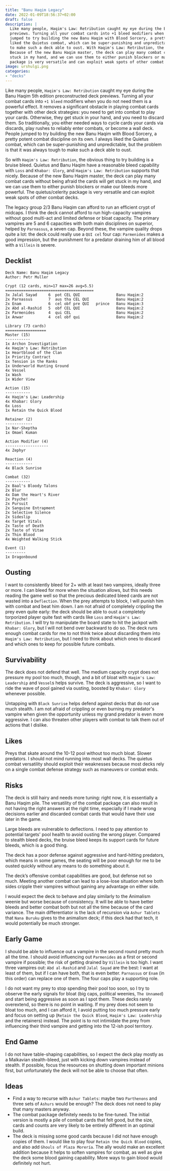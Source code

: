 ```yaml
---
title: "Banu Haqim Legacy"
date: 2022-01-09T18:56:37+02:00
draft: false
description: |
  Like many people, Haqim's Law: Retribution caught my eye during the Banu Haqim 5th edition preconstructed deck
  previews. Turning all your combat cards into +1 bleed modifiers when you do not need them is a powerful effect. People
  jumped to try building the new Banu Haqim with Blood Sorcery, a pretty potent combat discipline on its own. I always
  liked the Quietus combat, which can be super-punishing and unpredictable, but the problem is that it was always tough
  to make such a deck able to oust. With Haqim's Law: Retribution, the obvious thing to try building is a bruise bleed.
  Because of the new Banu Haqim master, the deck can play many combat cards without being afraid the cards will get
  stuck in my hand, and we can use them to either punish blockers or make our bleeds more powerful. The quietus/celerity
  package is very versatile and can exploit weak spots of other combat decks.
image: urshulgi.png
categories:
- "decks"
---
```


Like many people, `Haqim's Law: Retribution` caught my eye during the Banu Haqim 5th edition preconstructed deck
previews. Turning all your combat cards into `+1 bleed` modifiers when you do not need them is a powerful effect.
It removes a significant obstacle in playing combat cards together with other deck strategies: you need to get into
combat to play your cards. Otherwise, they get stuck in your hand, and you need to discard them. So traditionally, you
either needed ways to cycle cards your cards via discards, play rushes to reliably enter combats, or become a wall deck.
People jumped to try building the new Banu Haqim with Blood Sorcery, a pretty potent combat discipline on its own.
I always liked the Quietus combat, which can be super-punishing and unpredictable, but the problem is that it was always
tough to make such a deck able to oust.

So with `Haqim's Law: Retribution`, the obvious thing to try building is a bruise bleed. Quietus and Banu Haqim have
a reasonable bleed capability with `Loss` and `Khabar: Glory`, and `Haqim's Law: Retribution` supports that nicely.
Because of the new Banu Haqim master, the deck can play many combat cards without being afraid the cards will get stuck
in my hand, and we can use them to either punish blockers or make our bleeds more powerful. The quietus/celerity package
is very versatile and can exploit weak spots of other combat decks.

The legacy group 2/3 Banu Haqim can afford to run an efficient crypt of midcaps. I think the deck cannot afford to run
high-capacity vampires without good multi-act and limited defense or bloat capacity. The primary vampires are
5 and 6 capacities with both main disciplines on superior, helped by `Parnassus`, a seven cap. Beyond these, the vampire
quality drops quite a lot: the deck could really use a `QUI cel` four cap: `Parmenides` makes a good impression,
but the punishment for a predator draining him of all blood with a `Villein` is severe.

## Decklist

```
Deck Name: Banu Haqim Legacy
Author: Petr Muller

Crypt (12 cards, min=17 max=26 avg=5.5)
=======================================
3x Jalal Sayad     6  pot CEL QUI                Banu Haqim:2
2x Parnassus       7  aus tha CEL QUI            Banu Haqim:2
2x Enam            6  cel obf pre QUI   prince   Banu Haqim:3
2x Abd al-Rashid   5  obf CEL QUI                Banu Haqim:2
2x Parmenides      4  qui CEL                    Banu Haqim:2
1x Anwar           4  cel obf qui                Banu Haqim:2

Library (73 cards)
==================
Master (15)
-----------
1x Archon Investigation
4x Haqim's Law: Retribution
1x Heartblood of the Clan
1x Priority Contract
1x Tension in the Ranks
1x Underworld Hunting Ground
4x Vessel
1x Wash
1x Wider View

Action (15)
-----------
4x Haqim's Law: Leadership
4x Khabar: Glory
6x Loss
1x Retain the Quick Blood

Retainer (2)
------------
1x Nar-Sheptha
1x Omael Kuman

Action Modifier (4)
-------------------
4x Zephyr

Reaction (4)
------------
4x Black Sunrise

Combat (32)
-----------
2x Baal's Bloody Talons
2x Blur
4x Dam the Heart's River
2x Psyche!
2x Pursuit
2x Sanguine Entrapment
2x Selective Silence
2x Sideslip
4x Target Vitals
2x Taste of Death
2x Taste of Vitae
2x Thin Blood
4x Weighted Walking Stick

Event (1)
---------
1x Dragonbound
```

## Ousting

I want to consistently bleed for 2+ with at least two vampires, ideally three or more. I can bleed for more when the
situation allows, but this needs reading the game well so that the precious dedicated bleed cards are not wasted
into a `Deflection`. When the prey attempts to block, I will punish him with combat and beat him down. I am not afraid
of completely crippling the prey even quite early: the deck should be able to oust a completely torporized player quite
fast with cards like `Loss` and `Haqim's Law: Retribution`. I will try to manipulate the board state to hit the jackpot
with `Khabar: Glory`, but I will not bend over backward to do so. The deck runs enough combat cards for me to not think
twice about discarding them into `Haqim's Law: Retribution`, but I need to think about which ones to discard and which
ones to keep for possible future combats.

## Survivability

The deck does not defend that well. The medium capacity crypt does not pressure my pool too much, though, and a bit
of bloat with `Haqim's Law: Leadership` and `Vessel`s helps survive. The deck is aggressive, so I want to ride the wave
of pool gained via ousting, boosted by `Khabar: Glory` whenever possible.

Untapping with `Black Sunrise` helps defend against decks that do not use much stealth. I am not afraid of crippling
or even burning my predator's vampire when given the opportunity unless my grand predator is even more aggressive. I can
also threaten other players with combat to talk them out of actions that I dislike.

## Likes

Preys that skate around the 10-12 pool without too much bloat. Slower predators. I should not mind running into most
wall decks. The quietus combat versatility should exploit their weaknesses because most decks rely on a single combat
defense strategy such as maneuvers or combat ends.

## Risks

The deck is still hairy and needs more tuning: right now, it is essentially a Banu Haqim pile. The versatility
of the combat package can also result in not having the right answers at the right time, especially if I made wrong
decisions earlier and discarded combat cards that would have their use later in the game.

Large bleeds are vulnerable to deflections. I need to pay attention to potential targets' pool health to avoid ousting
the wrong player. Compared to stealth bleed decks, the bruise bleed keeps its support cards for future bleeds, which is
a good thing.

The deck has a poor defense against aggressive and hard-hitting predators, which means in some games, the seating will
be poor enough for me to be ousted quickly without any means to do something about it.

The deck’s offensive combat capabilities are good, but defense not so much. Meeting another combat can lead to
a lose-lose situation where both sides cripple their vampires without gaining any advantage on either side.

I would expect the deck to behave and play similarly to the Animalism weenie but worse because of consistency. It will
be able to have better bleeds and better combat both but not all the time because of the card variance. The main
differentiator is the lack of recursion via `Ashur Tablets` that `Nana Buruku` gives to the animalism deck; if this deck
had that tech, it would potentially be much stronger.

## Early Game

I should be able to influence out a vampire in the second round pretty much all the time. I should avoid influencing out
`Parmenides` as a first or second vampire if possible; the risk of getting drained by `Villein` is too high. I want
three vampires out: `Abd al-Rashid` and `Jalal Sayad` are the best: I want at least of them, but if I can have both,
that is even better. `Parnassus` or `Enam` (in this order) can replace one of them. The four caps play a supporting
role.

I do not want my prey to stop spending their pool too soon, so I try to observe the early signals for bloat (big caps,
political weenies, `The Unnamed`) and start being aggressive as soon as I spot them. These decks rarely overextend, so
there is no point in waiting. If my prey does not seem to bloat too much, and I can afford it, I avoid putting too much
pressure early and focus on setting up (`Retain the Quick Blood`, `Haqim's Law: Leadership` and the retainers) instead.
The point is to not intimidate the prey from influencing their third vampire and getting into the 12-ish pool territory.

## End Game

I do not have table-shaping capabilities, so I expect the deck play mostly as a Malkavian stealth-bleed, just
with kicking down vampires instead of stealth. If possible, focus the resources on shutting down important minions
first, but unfortunately the deck will not be able to choose that often.

## Ideas

- Find a way to recurse with `Ashur Tablets`: maybe two `Parthenons` and three sets of `Ashurs` would be enough? 
  The deck does not need to play that many masters anyway.
- The combat package definitely needs to be fine-tuned. The initial version is mostly a pile of combat cards that felt
  good, but the size, cards and counts are very likely to be entirely different in an optimal build.
- The deck is missing some good cards because I did not have enough copies of them. I would like to play four `Retain
  the Quick Blood` copies, and also add `Ghouls of Plaza Morería`. The ally would make an excellent addition because
  it helps to soften vampires for combat, as well as give the deck some blood gaining capability. More ways to gain
  blood would definitely not hurt.
